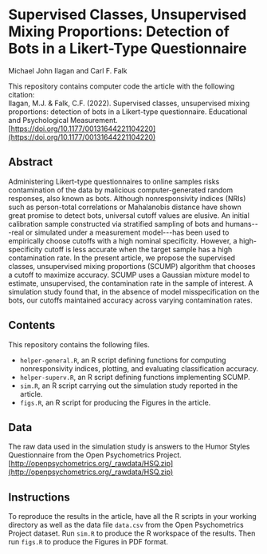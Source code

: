 # Supervised Classes, Unsupervised Mixing Proportions: Detection of Bots in a Likert-Type Questionnaire

Michael John Ilagan and Carl F. Falk

This repository contains computer code the article with the following citation:  
Ilagan, M.J. & Falk, C.F. (2022). Supervised classes, unsupervised mixing proportions: detection of bots in a Likert-type questionnaire. Educational and Psychological Measurement. [https://doi.org/10.1177/00131644221104220](https://doi.org/10.1177/00131644221104220)

## Abstract

Administering Likert-type questionnaires to online samples risks contamination of the data by malicious computer-generated random responses, also known as bots. 
Although nonresponsivity indices (NRIs) such as person-total correlations or Mahalanobis distance have shown great promise to detect bots, universal cutoff values are elusive. 
An initial calibration sample constructed via stratified sampling of bots and humans---real or simulated under a measurement model---has been used to empirically choose cutoffs with a high nominal specificity. 
However, a high-specificity cutoff is less accurate when the target sample has a high contamination rate.
In the present article, we propose the supervised classes, unsupervised mixing proportions (SCUMP) algorithm that chooses a cutoff to maximize accuracy. 
SCUMP uses a Gaussian mixture model to estimate, unsupervised, the contamination rate in the sample of interest. 
A simulation study found that, in the absence of model misspecification on the bots, our cutoffs maintained accuracy across varying contamination rates.

## Contents

This repository contains the following files.

* `helper-general.R`, an R script defining functions for computing nonresponsivity indices, plotting, and evaluating classification accuracy.
* `helper-superv.R`, an R script defining functions implementing SCUMP.
* `sim.R`, an R script carrying out the simulation study reported in the article.
* `figs.R`, an R script for producing the Figures in the article.

## Data

The raw data used in the simulation study is answers to the Humor Styles Questionnaire from the Open Psychometrics Project.  
[http://openpsychometrics.org/_rawdata/HSQ.zip](http://openpsychometrics.org/_rawdata/HSQ.zip)

## Instructions

To reproduce the results in the article, have all the R scripts in your working directory as well as the data file `data.csv` from the Open Psychometrics Project dataset.
Run `sim.R` to produce the R workspace of the results.
Then run `figs.R` to produce the Figures in PDF format.
